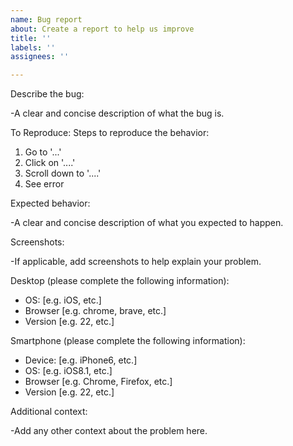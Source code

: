 ```yaml
---
name: Bug report
about: Create a report to help us improve
title: ''
labels: ''
assignees: ''

---
```


Describe the bug:

-A clear and concise description of what the bug is.

To Reproduce:
Steps to reproduce the behavior:
1. Go to '...'
2. Click on '....'
3. Scroll down to '....'
4. See error

Expected behavior:

-A clear and concise description of what you expected to happen.

Screenshots:

-If applicable, add screenshots to help explain your problem.

Desktop (please complete the following information):
 - OS: [e.g. iOS, etc.]
 - Browser [e.g. chrome, brave, etc.]
 - Version [e.g. 22, etc.]

Smartphone (please complete the following information):
 - Device: [e.g. iPhone6, etc.]
 - OS: [e.g. iOS8.1, etc.]
 - Browser [e.g. Chrome, Firefox, etc.]
 - Version [e.g. 22, etc.]

Additional context:

-Add any other context about the problem here.
